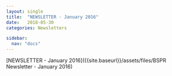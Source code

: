 ```yaml
---
layout: single
title:  "NEWSLETTER - January 2016"
date:   2018-05-30
categories: Newsletters

sidebar:
  nav: "docs"
---
```


[NEWSLETTER - January 2016]({{site.baseurl}}/assets/files/BSPR Newsletter - January 2016)
